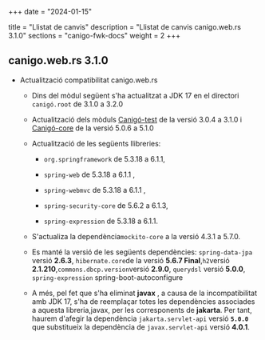 +++
date        = "2024-01-15"

title       = "Llistat de canvis"
description = "Llistat de canvis canigo.web.rs 3.1.0"
sections    = "canigo-fwk-docs"
weight		= 2
+++

## canigo.web.rs 3.1.0

- Actualització compatibilitat canigo.web.rs
  - Dins del mòdul següent s'ha actualitzat a JDK 17 en el directori `canigó.root` de 3.1.0 a 3.2.0
  - Actualització dels mòduls [Canigó-test](
/content/plataformes/canigo/documentacio-llibreries/canigo.test/3.1.0/) de la versió 3.0.4 a 3.1.0 i [Canigó-core](
/content/plataformes/canigo/documentacio-llibreries/canigo.core/5.1.0/) de la versió 5.0.6 a 5.1.0
  -  Actualització de les següents llibreries: 

     - `org.springframework` de 5.3.18 a 6.1.1,
      
     - `spring-web` de 5.3.18 a 6.1.1 , 

      - `spring-webmvc` de 5.3.18 a 6.1.1 , 

      - `spring-security-core` de 5.6.2 a 6.1.3,

      - `spring-expression` de 5.3.18 a 6.1.1.

  -  S'actualiza la dependència`mockito-core` a la versió 4.3.1 a 5.7.0.
  -  Es manté la versió de les següents dependències: `spring-data-jpa` versió **2.6.3**,
    `hibernate.core`de la versió  **5.6.7 Final**,`h2`versió **2.1.210**,`commons.dbcp.version`versió **2.9.0**,
    `querydsl` versió **5.0.0**, `spring-expression`    spring-boot-autoconfigure
  -  A més, pel fet que s'ha eliminat **javax** , a causa de la incompatibilitat amb JDK 17,
     s'ha de reemplaçar totes les dependències associades a aquesta libreria,javax, per les corresponents de **jakarta**.
     Per tant, haurem d'afegir la dependència `jakarta.servlet-api` versió **`5.0.0`** que substitueix la dependència de
     `javax.servlet-api` versió **4.0.1**.
